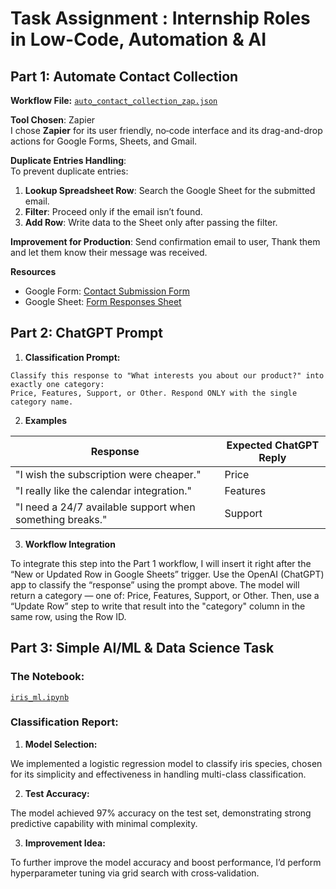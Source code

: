 # Task Assignment : Internship Roles in Low-Code, Automation & AI

## Part 1: Automate Contact Collection

**Workflow File:** [`auto_contact_collection_zap.json`](./Contatct_collection_zap.json)

**Tool Chosen**: Zapier  
I chose **Zapier** for its user friendly, no‑code interface and its drag-and-drop actions for Google Forms, Sheets, and Gmail.

**Duplicate Entries Handling**:  
To prevent duplicate entries:  
1. **Lookup Spreadsheet Row**: Search the Google Sheet for the submitted email.  
2. **Filter**: Proceed only if the email isn’t found.  
3. **Add Row**: Write data to the Sheet only after passing the filter.

**Improvement for Production**: 
Send confirmation email to user, Thank them and let them know their message was received.

**Resources**
- Google Form: [Contact Submission Form](https://docs.google.com/forms/d/e/1FAIpQLSfRP0vGM0AptfBE5TVtM3aAJHdJ9tB7CVnEjVCOi3Du6xeFXA/viewform?usp=header)
- Google Sheet: [Form Responses Sheet](https://docs.google.com/spreadsheets/d/1b2oaXDHNjEb8Sz950NKWIWWvY8DyxQS6bj4WJzmfQ1g/edit?usp=sharing)

## Part 2: ChatGPT Prompt
1. **Classification Prompt:**
```
Classify this response to "What interests you about our product?" into exactly one category:  
Price, Features, Support, or Other. Respond ONLY with the single category name.
```

2. **Examples**
   
  | Response                                  | Expected ChatGPT Reply |  
|----------------------------------------------------|------------------------|  
| "I wish the subscription were cheaper."            | Price                  |  
| "I really like the calendar integration."          | Features               |  
| "I need a 24/7 available support when something breaks." | Support            |  

3. **Workflow Integration** 

To integrate this step into the Part 1 workflow, I will insert it right after the “New or Updated Row in Google Sheets” trigger. Use the OpenAI (ChatGPT) app to classify the “response” using the prompt above. The model will return a category — one of: Price, Features, Support, or Other. Then, use a “Update Row” step to write that result into the "category" column in the same row, using the Row ID.  

## Part 3: Simple AI/ML & Data Science Task 
### The Notebook:
 [`iris_ml.ipynb`](./iris_ml.ipynb)
### Classification Report:
1. **Model Selection:**

We implemented a logistic regression model to classify iris species, chosen for its simplicity and effectiveness in handling multi-class classification.

2. **Test Accuracy:**

The model achieved 97% accuracy on the test set, demonstrating strong predictive capability with minimal complexity. 

3. **Improvement Idea:**

To further improve the model accuracy and  boost performance, I’d perform hyperparameter tuning via grid search with cross‑validation.
